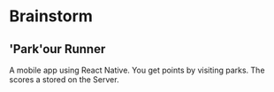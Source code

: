 # Brainstorm

## 'Park'our Runner
A mobile app using React Native. You get points by visiting parks. The scores a stored on the Server.
